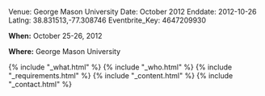 Venue: George Mason University
Date: October 2012
Enddate: 2012-10-26
Latlng: 38.831513,-77.308746
Eventbrite_Key: 4647209930

<p><strong>When:</strong> October 25-26, 2012</p>
<p><strong>Where:</strong> George Mason University</p>
{% include "_what.html" %}
{% include "_who.html" %}
{% include "_requirements.html" %}
{% include "_content.html" %}
{% include "_contact.html" %}
